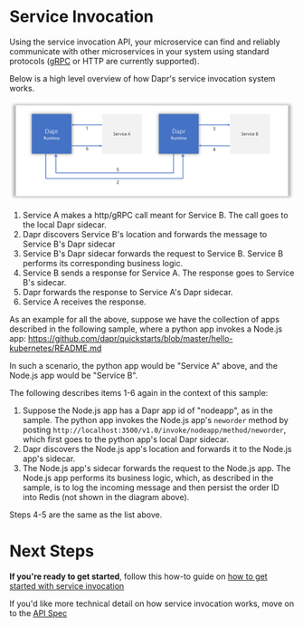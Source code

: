# Service Invocation

Using the service invocation API, your microservice can find and reliably communicate with other microservices in your system using standard protocols ([gRPC](https://grpc.io) or HTTP are currently supported). 

Below is a high level overview of how Dapr's service invocation system works.

![Service Invocation Diagram](../../images/service-invocation.png)

1. Service A makes a http/gRPC call meant for Service B.  The call goes to the local Dapr sidecar.  
2. Dapr discovers Service B's location and forwards the message to Service B's Dapr sidecar
3. Service B's Dapr sidecar forwards the request to Service B.  Service B performs its corresponding business logic.
4. Service B sends a response for Service A.  The response goes to Service B's sidecar.
5. Dapr forwards the response to Service A's Dapr sidecar.
6. Service A receives the response.

As an example for all the above, suppose we have the collection of apps described in the following sample, where a python app invokes a Node.js app: https://github.com/dapr/quickstarts/blob/master/hello-kubernetes/README.md

In such a scenario, the python app would be "Service A" above, and the Node.js app would be "Service B".

The following describes items 1-6 again in the context of this sample:

1. Suppose the Node.js app has a Dapr app id of "nodeapp", as in the sample.  The python app invokes the Node.js app's `neworder` method by posting `http://localhost:3500/v1.0/invoke/nodeapp/method/neworder`, which first goes to the python app's local Dapr sidecar.
2. Dapr discovers the Node.js app's location and forwards it to the Node.js app's sidecar.
3. The Node.js app's sidecar forwards the request to the Node.js app.  The Node.js app performs its business logic, which, as described in the sample, is to log the incoming message and then persist the order ID into Redis (not shown in the diagram above).

Steps 4-5 are the same as the list above.

# Next Steps

**If you're ready to get started**, follow this how-to guide on [how to get started with service invocation](https://github.com/dapr/docs/tree/master/howto/invoke-and-discover-services)

If you'd like more technical detail on how service invocation works, move on to the [API Spec](../../reference/api/service_invocation_api.md)
